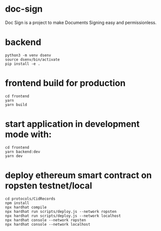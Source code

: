 # doc-sign

Doc Sign is a project to make Documents Signing easy and permissionless.

# backend

```shell
python3 -m venv dsenv
source dsenv/bin/activate
pip install -e .
```

# frontend build for production

```shell
cd frontend
yarn
yarn build
```

# start application in development mode with:

```shell
cd frontend
yarn backend:dev
yarn dev
```

# deploy ethereum smart contract on ropsten testnet/local

```shell
cd protocols/CidRecords
npm install
npx hardhat compile
npx hardhat run scripts/deploy.js --network ropsten
npx hardhat run scripts/deploy.js --network localhost
npx hardhat console --network ropsten
npx hardhat console --network localhost
```